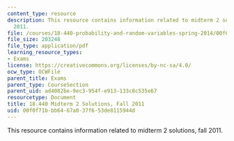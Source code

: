 ```yaml
---
content_type: resource
description: This resource contains information related to midterm 2 solutions, fall
  2011.
file: /courses/18-440-probability-and-random-variables-spring-2014/00f0f71bbb6467a037f653de8115944d_MIT18_440S14_mid2_f2011.pdf
file_size: 203248
file_type: application/pdf
learning_resource_types:
- Exams
license: https://creativecommons.org/licenses/by-nc-sa/4.0/
ocw_type: OCWFile
parent_title: Exams
parent_type: CourseSection
parent_uid: ad4082be-9ec3-954f-e913-133c8c535e67
resourcetype: Document
title: 18.440 Midterm 2 Solutions, Fall 2011
uid: 00f0f71b-bb64-67a0-37f6-53de8115944d
---
```

This resource contains information related to midterm 2 solutions, fall 2011.